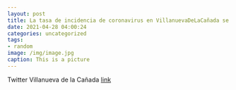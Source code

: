 ```yaml
---
layout: post
title: La tasa de incidencia de coronavirus en VillanuevaDeLaCañada se mantiene igual que la pasada semana.🙏Protejámonos frente a la...
date: 2021-04-28 04:00:24
categories: uncategorized
tags:
- random
image: /img/image.jpg
caption: This is a picture
---
```

Twitter Villanueva de la Cañada [link](https://twitter.com/AytoVDLCanada/status/1387086671850655744)
